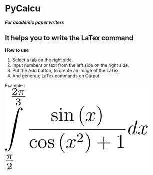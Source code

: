 # PyCalcu

***For academic paper writers***

## It helps you to write the LaTex command

**How to use** 
1. Select a tab on the right side.
2. Input numbers or text from the left side on the right side.
3. Put the Add button,
   to create an image of the LaTex.
4. And generate LaTex commands on Output 

Example : ![the image of LaTeX](https://github.com/AreaEffectCloud/PyCalcu/blob/master/output_images/formula.png)
